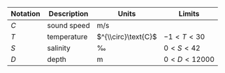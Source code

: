 Notation | Description | Units | Limits
--- | --- | --- | ---
$C$ | sound speed | $\text{m/s}$
$T$ | temperature | $^{\\circ}\text{C}$ | $-1 < T < 30$
$S$ | salinity    | $\text{‰}$ | $0 < S < 42$
$D$ | depth       | $\text{m}$ | $0 < D < 12000$
